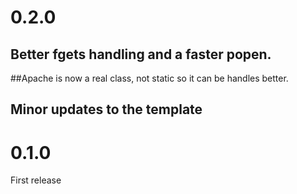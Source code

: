 # 0.2.0

## Better fgets handling and a faster popen.

##Apache is now a real class, not static so it can be
handles better.

## Minor updates to the template

# 0.1.0

First release
